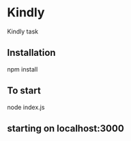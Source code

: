 # Kindly
 Kindly task

## Installation

npm install

## To start

node index.js

## starting on localhost:3000